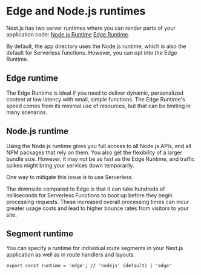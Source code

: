 # Edge and Node.js runtimes
Next.js has two server runtimes where you can render parts of your application code: [Node.js Runtime](https://beta.nextjs.org/docs/rendering/edge-and-nodejs-runtimes#nodejs) [Edge Runtime](https://beta.nextjs.org/docs/rendering/edge-and-nodejs-runtimes#edge-runtime).

By default, the app directory uses the Node.js runtime, which is also the default for Serverless functions. However, you can opt into the Edge Runtime.

## Edge runtime
The Edge Runtime is ideal if you need to deliver dynamic, personalized content at low latency with small, simple functions. The Edge Runtime's speed comes from its minimal use of resources, but that can be limiting in many scenarios.

## Node.js runtime
Using the Node.js runtime gives you full access to all Node.js APIs, and all NPM packages that rely on them. You also get the flexibility of a larger bundle size. However, it may not be as fast as the Edge Runtime, and traffic spikes might bring your services down temporarily.

One way to mitigate this issue is to use Serverless.

The downside compared to Edge is that it can take hundreds of milliseconds for Serverless Functions to boot up before they begin processing requests. These increased overall processing times can incur greater usage costs and lead to higher bounce rates from visitors to your site.

## Segment runtime
You can specify a runtime for individual route segments in your Next.js application as well as in route handlers and layouts.

```tsx
export const runtime = 'edge'; // 'nodejs' (default) | 'edge'
```
